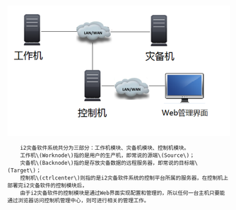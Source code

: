 ![i2软件网络架构图](/assets/i2-architecture.png)

        i2灾备软件系统共分为三部分：工作机模块、灾备机模块、控制机模块。
        工作机\(Worknode\)指的是用户的生产机，即常说的源端\(Source\)；
        灾备机\(Backnode\)指的是存放灾备数据的远程服务器，即常说的目标端\(Target\)；
        控制机\(ctrlcenter\)则指的是i2灾备软件系统的控制平台所属的服务器，在控制机上部署完i2灾备软件的控制模块后，
        由于i2灾备软件的控制模块是通过Web界面实现配置和管理的，所以任何一台主机只要能通过浏览器访问控制机管理中心，则可进行相关的管理工作。

